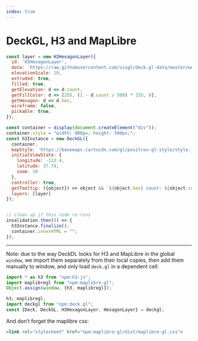 ```yaml
---
index: true
---
```


# DeckGL, H3 and MapLibre

```js echo
const layer = new H3HexagonLayer({
  id: 'H3HexagonLayer',
  data: 'https://raw.githubusercontent.com/visgl/deck.gl-data/master/website/sf.h3cells.json',
  elevationScale: 10,
  extruded: true,
  filled: true,
  getElevation: d => d.count,
  getFillColor: d => [255, (1 - d.count / 500) * 255, 0],
  getHexagon: d => d.hex,
  wireframe: false,
  pickable: true,
});

const container = display(document.createElement("div"));
container.style = "width: 900px; height: 500px;";
const h3Instance = new DeckGL({
  container,
  mapStyle: 'https://basemaps.cartocdn.com/gl/positron-gl-style/style.json',
  initialViewState: {
    longitude: -122.4,
    latitude: 37.74,
    zoom: 10
  },
  controller: true,
  getTooltip: ({object}) => object && `${object.hex} count: ${object.count}`,
  layers: [layer]
});


// clean up if this code re-runs
invalidation.then(() => {
  h3Instance.finalize();
  container.innerHTML = "";
});
```

---

Note: due to the way DeckDL looks for H3 and MapLibre in the global `window`, we import them separately from their local copies, then add them manually to window, and only load `deck.gl` in a dependent cell.

```js echo
import * as h3 from "npm:h3-js";
import maplibregl from "npm:maplibre-gl";
Object.assign(window, {h3, maplibregl});
```

```js echo
h3; maplibregl;
import deckgl from "npm:deck.gl";
const {Deck, DeckGL, H3HexagonLayer, HexagonLayer} = deckgl;
```

And don’t forget the maplibre css:

<link rel="stylesheet" href="npm:maplibre-gl/dist/maplibre-gl.css">

```html echo run=false
<link rel="stylesheet" href="npm:maplibre-gl/dist/maplibre-gl.css">
```
